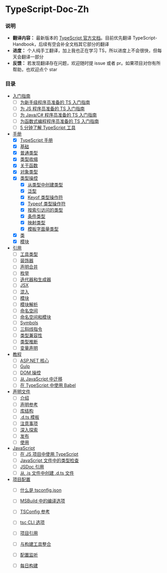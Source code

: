 # TypeScript-Doc-Zh
### 说明

* **翻译内容：** 最新版本的 [TypeScript 官方文档](https://www.typescriptlang.org/docs/)。目前优先翻译 TypeScript-Handbook，后续有空会补全文档其它部分的翻译
* **进度：** 个人纯手工翻译，加上我也正在学习 TS，所以进度上不会很快，但每天会翻译一部分
* **反馈：** 若发现翻译存在问题，欢迎随时提 issue 或者 pr。如果项目对你有所帮助，也欢迎点个 star 

### 目录

* [入门指南]()
  - [ ] [为新手级程序员准备的 TS 入门指南]()
  - [ ] [为 JS 程序员准备的 TS 入门指南]()
  - [ ] [为 Java/C# 程序员准备的 TS 入门指南]()
  - [ ] [为函数式编程程序员准备的 TS 入门指南]()
  - [ ] [5 分钟了解 TypeScript 工具]()
* [手册](https://github.com/Chorer/TypeScript-Doc-Zh/blob/main/zh/Handbook)
  - [x] [TypeScript 手册](https://github.com/Chorer/TypeScript-Doc-Zh/blob/main/zh/Handbook/The%20TypeScript%20Handbook.md)
  - [x] [基础](https://github.com/Chorer/TypeScript-Doc-Zh/blob/main/zh/Handbook/The%20Basics.md)
  - [x] [普通类型](https://github.com/Chorer/TypeScript-Doc-Zh/blob/main/zh/Handbook/Everyday%20Types.md)
  - [x] [类型收缩](https://github.com/Chorer/TypeScript-Doc-Zh/blob/main/zh/Handbook/Narrowing.md)
  - [x] [关于函数](https://github.com/Chorer/TypeScript-Doc-Zh/blob/main/zh/Handbook/More%20on%20Functions.md)
  - [x] [对象类型](https://github.com/Chorer/TypeScript-Doc-Zh/blob/main/zh/Handbook/Object%20Types.md)
  - [x] [类型操控](https://github.com/Chorer/TypeScript-Doc-Zh/blob/main/zh/Handbook/Type%20Manipulation)
    - [x] [从类型中创建类型](https://github.com/Chorer/TypeScript-Doc-Zh/blob/main/zh/Handbook/Type%20Manipulation/Creating%20Types%20from%20Types.md)
    - [x] [泛型](https://github.com/Chorer/TypeScript-Doc-Zh/blob/main/zh/Handbook/Type%20Manipulation/Generics.md)
    - [x] [Keyof 类型操作符](https://github.com/Chorer/TypeScript-Doc-Zh/blob/main/zh/Handbook/Type%20Manipulation/Keyof%20Type%20Operator.md)
    - [x] [Typeof 类型操作符](https://github.com/Chorer/TypeScript-Doc-Zh/blob/main/zh/Handbook/Type%20Manipulation/Typeof%20Type%20Operator.md)
    - [x] [按索引访问的类型](https://github.com/Chorer/TypeScript-Doc-Zh/blob/main/zh/Handbook/Type%20Manipulation/Indexed%20Access%20Types.md)
    - [x] [条件类型](https://github.com/Chorer/TypeScript-Doc-Zh/blob/main/zh/Handbook/Type%20Manipulation/Conditional%20Types.md)
    - [x] [映射类型](https://github.com/Chorer/TypeScript-Doc-Zh/blob/main/zh/Handbook/Type%20Manipulation/Mapped%20Types.md)
    - [x] [模板字面量类型](https://github.com/Chorer/TypeScript-Doc-Zh/blob/main/zh/Handbook/Type%20Manipulation/Template%20Literal%20Types.md)
  - [x] [类](https://github.com/Chorer/TypeScript-Doc-Zh/blob/main/zh/Handbook/Classes.md)
  - [x] [模块](https://github.com/Chorer/TypeScript-Doc-Zh/blob/main/zh/Handbook/Modules.md)
* [引用](https://github.com/Chorer/TypeScript-Doc-Zh/blob/main/zh/Reference)
  - [ ] [工具类型](https://github.com/Chorer/TypeScript-Doc-Zh/blob/main/zh/Reference/Utility%20Types.md)
  - [ ] [装饰器](https://github.com/Chorer/TypeScript-Doc-Zh/blob/main/zh/Reference/Decorators.md)
  - [ ] [声明合并](https://github.com/Chorer/TypeScript-Doc-Zh/blob/main/zh/Reference/Declaration%20Merging.md)
  - [ ] [枚举](https://github.com/Chorer/TypeScript-Doc-Zh/blob/main/zh/Reference/Enums.md)
  - [ ] [迭代器和生成器](https://github.com/Chorer/TypeScript-Doc-Zh/blob/main/zh/Reference/Iterators%20and%20Generators.md)
  - [ ] [JSX](https://github.com/Chorer/TypeScript-Doc-Zh/blob/main/zh/Reference/JSX.md)
  - [ ] [混入](https://github.com/Chorer/TypeScript-Doc-Zh/blob/main/zh/Reference/Mixins.md)
  - [ ] [模块](https://github.com/Chorer/TypeScript-Doc-Zh/blob/main/zh/Reference/Modules.md)
  - [ ] [模块解析](https://github.com/Chorer/TypeScript-Doc-Zh/blob/main/zh/Reference/Module%20Resolution.md)
  - [ ] [命名空间](https://github.com/Chorer/TypeScript-Doc-Zh/blob/main/zh/Reference/Namespaces.md)
  - [ ] [命名空间和模块](https://github.com/Chorer/TypeScript-Doc-Zh/blob/main/zh/Reference/Namespaces%20and%20Modules.md)
  - [ ] [Symbols](https://github.com/Chorer/TypeScript-Doc-Zh/blob/main/zh/Reference/Symbols.md)
  - [ ] [三斜线指令](https://github.com/Chorer/TypeScript-Doc-Zh/blob/main/zh/Reference/Triple-Slash%20Directives.md)
  - [ ] [类型兼容性](https://github.com/Chorer/TypeScript-Doc-Zh/blob/main/zh/Reference/Type%20Compatibility.md)
  - [ ] [类型推断](https://github.com/Chorer/TypeScript-Doc-Zh/blob/main/zh/Reference/Type%20Inference.md)
  - [ ] [变量声明](https://github.com/Chorer/TypeScript-Doc-Zh/blob/main/zh/Reference/Variable%20Declaration.md)

* [教程](https://github.com/Chorer/TypeScript-Doc-Zh/blob/main/zh/Tutorials)
  - [ ] [ASP.NET 核心](https://github.com/Chorer/TypeScript-Doc-Zh/blob/main/zh/Tutorials/ASP.NET%20Core.md)
  - [ ] [Gulp](https://github.com/Chorer/TypeScript-Doc-Zh/blob/main/zh/Tutorials/Gulp.md)
  - [ ] [DOM 操控](https://github.com/Chorer/TypeScript-Doc-Zh/blob/main/zh/Tutorials/DOM%20Manipulation.md)
  - [ ] [从 JavaScript 中迁移](https://github.com/Chorer/TypeScript-Doc-Zh/blob/main/zh/Tutorials/Migrating%20from%20JavaScript.md)
  - [ ] [在 TypeScript 中使用 Babel](https://github.com/Chorer/TypeScript-Doc-Zh/blob/main/zh/Tutorials/Using%20Babel%20with%20TypeScript.md)
* [声明文件](https://github.com/Chorer/TypeScript-Doc-Zh/blob/main/zh/Declaration%20Files)
  - [ ] [介绍](https://github.com/Chorer/TypeScript-Doc-Zh/blob/main/zh/Declaration%20Files/Introduction.md)
  - [ ] [声明参考](https://github.com/Chorer/TypeScript-Doc-Zh/blob/main/zh/Declaration%20Files/Declaration%20Reference.md)
  - [ ] [库结构](https://github.com/Chorer/TypeScript-Doc-Zh/blob/main/zh/Declaration%20Files/Library%20Structures.md)
  - [ ] [.d.ts 模板](https://github.com/Chorer/TypeScript-Doc-Zh/blob/main/zh/Declaration%20Files/.d.ts%20Templates.md)
  - [ ] [注意事项](https://github.com/Chorer/TypeScript-Doc-Zh/blob/main/zh/Declaration%20Files/Do's%20and%20Don'ts.md)
  - [ ] [深入探索](https://github.com/Chorer/TypeScript-Doc-Zh/blob/main/zh/Declaration%20Files/Deep%20Dive.md)
  - [ ] [发布](https://github.com/Chorer/TypeScript-Doc-Zh/blob/main/zh/Declaration%20Files/Publishing.md)
  - [ ] [使用](https://github.com/Chorer/TypeScript-Doc-Zh/blob/main/zh/Declaration%20Files/Consumption.md)
* [JavaScript](https://github.com/Chorer/TypeScript-Doc-Zh/blob/main/zh/JavaScript)
  - [ ] [在 JS 项目中使用 TypeScript](https://github.com/Chorer/TypeScript-Doc-Zh/blob/main/zh/JavaScript/JS%20Projects%20Utilizing%20TypeScript.md)
  - [ ] [JavaScript 文件中的类型检查](https://github.com/Chorer/TypeScript-Doc-Zh/blob/main/zh/JavaScript/Type%20Checking%20JavaScript%20Files.md)
  - [ ] [JSDoc 引用](https://github.com/Chorer/TypeScript-Doc-Zh/blob/main/zh/JavaScript/JSDoc%20Reference.md)
  - [ ] [从 .js 文件中创建 .d.ts 文件](https://github.com/Chorer/TypeScript-Doc-Zh/blob/main/zh/JavaScript/Creating%20.d.ts%20Files%20from%20.js%20files.md)
* [项目配置](https://github.com/Chorer/TypeScript-Doc-Zh/blob/main/zh/Project%20Configuration)
  - [ ] [什么是 tsconfig.json](https://github.com/Chorer/TypeScript-Doc-Zh/blob/main/zh/Project%20Configuration/What%20is%20a%20tsconfig.json.md)
  - [ ] [MSBuild 中的编译选项](https://github.com/Chorer/TypeScript-Doc-Zh/blob/main/zh/Project%20Configuration/Compiler%20Options%20in%20MSBuild.md)
  - [ ] [TSConfig 参考](https://github.com/Chorer/TypeScript-Doc-Zh/blob/main/zh/Project%20Configuration/TSConfig%20Reference.md)
  - [ ] [tsc CLI 选项](https://github.com/Chorer/TypeScript-Doc-Zh/blob/main/zh/Project%20Configuration/tsc%20CLI%20Options.md)
  - [ ] [项目引用](https://github.com/Chorer/TypeScript-Doc-Zh/blob/main/zh/Project%20Configuration/Project%20References.md)
  - [ ] [与构建工具整合](https://github.com/Chorer/TypeScript-Doc-Zh/blob/main/zh/Project%20Configuration/Integrating%20with%20Build%20Tools.md)
  - [ ] [配置监听](https://github.com/Chorer/TypeScript-Doc-Zh/blob/main/zh/Project%20Configuration/Configuring%20Watch.md)
  - [ ] [每日构建](https://github.com/Chorer/TypeScript-Doc-Zh/blob/main/zh/Project%20Configuration/Nightly%20Builds.md)









